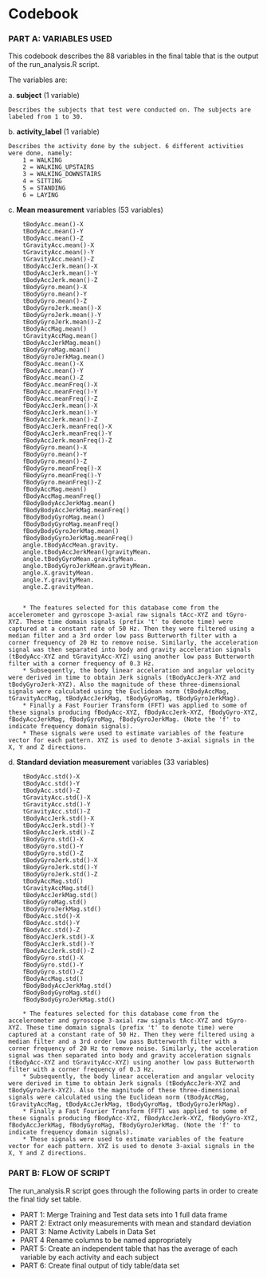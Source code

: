 # Codebook

### PART A: VARIABLES USED
This codebook describes the 88 variables in the final table that is the output of the run_analysis.R script.

The variables are:

a. **subject** (1 variable)  
    
    Describes the subjects that test were conducted on. The subjects are labeled from 1 to 30.    
    
b. **activity_label** (1 variable)
    
    Describes the activity done by the subject. 6 different activities were done, namely:  
        1 = WALKING  
        2 = WALKING_UPSTAIRS  
        3 = WALKING_DOWNSTAIRS  
        4 = SITTING  
        5 = STANDING  
        6 = LAYING  

c. **Mean measurement** variables (53 variables)  

        tBodyAcc.mean()-X
        tBodyAcc.mean()-Y                   
        tBodyAcc.mean()-Z
        tGravityAcc.mean()-X                
        tGravityAcc.mean()-Y
        tGravityAcc.mean()-Z                
        tBodyAccJerk.mean()-X
        tBodyAccJerk.mean()-Y               
        tBodyAccJerk.mean()-Z
        tBodyGyro.mean()-X                  
        tBodyGyro.mean()-Y
        tBodyGyro.mean()-Z                  
        tBodyGyroJerk.mean()-X
        tBodyGyroJerk.mean()-Y              
        tBodyGyroJerk.mean()-Z
        tBodyAccMag.mean()                  
        tGravityAccMag.mean()
        tBodyAccJerkMag.mean()              
        tBodyGyroMag.mean()
        tBodyGyroJerkMag.mean()             
        fBodyAcc.mean()-X
        fBodyAcc.mean()-Y                   
        fBodyAcc.mean()-Z
        fBodyAcc.meanFreq()-X               
        fBodyAcc.meanFreq()-Y                
        fBodyAcc.meanFreq()-Z               
        fBodyAccJerk.mean()-X
        fBodyAccJerk.mean()-Y               
        fBodyAccJerk.mean()-Z
        fBodyAccJerk.meanFreq()-X           
        fBodyAccJerk.meanFreq()-Y
        fBodyAccJerk.meanFreq()-Z           
        fBodyGyro.mean()-X
        fBodyGyro.mean()-Y                  
        fBodyGyro.mean()-Z
        fBodyGyro.meanFreq()-X              
        fBodyGyro.meanFreq()-Y
        fBodyGyro.meanFreq()-Z              
        fBodyAccMag.mean()
        fBodyAccMag.meanFreq()              
        fBodyBodyAccJerkMag.mean()
        fBodyBodyAccJerkMag.meanFreq()      
        fBodyBodyGyroMag.mean()
        fBodyBodyGyroMag.meanFreq()         
        fBodyBodyGyroJerkMag.mean()
        fBodyBodyGyroJerkMag.meanFreq()     
        angle.tBodyAccMean.gravity.
        angle.tBodyAccJerkMean()gravityMean.
        angle.tBodyGyroMean.gravityMean.
        angle.tBodyGyroJerkMean.gravityMean.
        angle.X.gravityMean.
        angle.Y.gravityMean.                
        angle.Z.gravityMean.  
        
            
        * The features selected for this database come from the accelerometer and gyroscope 3-axial raw signals tAcc-XYZ and tGyro-XYZ. These time domain signals (prefix 't' to denote time) were captured at a constant rate of 50 Hz. Then they were filtered using a median filter and a 3rd order low pass Butterworth filter with a corner frequency of 20 Hz to remove noise. Similarly, the acceleration signal was then separated into body and gravity acceleration signals (tBodyAcc-XYZ and tGravityAcc-XYZ) using another low pass Butterworth filter with a corner frequency of 0.3 Hz. 
        * Subsequently, the body linear acceleration and angular velocity were derived in time to obtain Jerk signals (tBodyAccJerk-XYZ and tBodyGyroJerk-XYZ). Also the magnitude of these three-dimensional signals were calculated using the Euclidean norm (tBodyAccMag, tGravityAccMag, tBodyAccJerkMag, tBodyGyroMag, tBodyGyroJerkMag). 
        * Finally a Fast Fourier Transform (FFT) was applied to some of these signals producing fBodyAcc-XYZ, fBodyAccJerk-XYZ, fBodyGyro-XYZ, fBodyAccJerkMag, fBodyGyroMag, fBodyGyroJerkMag. (Note the 'f' to indicate frequency domain signals). 
        * These signals were used to estimate variables of the feature vector for each pattern. XYZ is used to denote 3-axial signals in the X, Y and Z directions.

d. **Standard deviation measurement** variables (33 variables)
        
        tBodyAcc.std()-X                    
        tBodyAcc.std()-Y
        tBodyAcc.std()-Z                    
        tGravityAcc.std()-X
        tGravityAcc.std()-Y                 
        tGravityAcc.std()-Z
        tBodyAccJerk.std()-X                
        tBodyAccJerk.std()-Y
        tBodyAccJerk.std()-Z                
        tBodyGyro.std()-X
        tBodyGyro.std()-Y                   
        tBodyGyro.std()-Z
        tBodyGyroJerk.std()-X               
        tBodyGyroJerk.std()-Y
        tBodyGyroJerk.std()-Z               
        tBodyAccMag.std()
        tGravityAccMag.std()                
        tBodyAccJerkMag.std()
        tBodyGyroMag.std()                  
        tBodyGyroJerkMag.std()
        fBodyAcc.std()-X                    
        fBodyAcc.std()-Y
        fBodyAcc.std()-Z                    
        fBodyAccJerk.std()-X
        fBodyAccJerk.std()-Y                
        fBodyAccJerk.std()-Z
        fBodyGyro.std()-X                   
        fBodyGyro.std()-Y
        fBodyGyro.std()-Z                   
        fBodyAccMag.std()
        fBodyBodyAccJerkMag.std()           
        fBodyBodyGyroMag.std()
        fBodyBodyGyroJerkMag.std()  
        
        * The features selected for this database come from the accelerometer and gyroscope 3-axial raw signals tAcc-XYZ and tGyro-XYZ. These time domain signals (prefix 't' to denote time) were captured at a constant rate of 50 Hz. Then they were filtered using a median filter and a 3rd order low pass Butterworth filter with a corner frequency of 20 Hz to remove noise. Similarly, the acceleration signal was then separated into body and gravity acceleration signals (tBodyAcc-XYZ and tGravityAcc-XYZ) using another low pass Butterworth filter with a corner frequency of 0.3 Hz. 
        * Subsequently, the body linear acceleration and angular velocity were derived in time to obtain Jerk signals (tBodyAccJerk-XYZ and tBodyGyroJerk-XYZ). Also the magnitude of these three-dimensional signals were calculated using the Euclidean norm (tBodyAccMag, tGravityAccMag, tBodyAccJerkMag, tBodyGyroMag, tBodyGyroJerkMag). 
        * Finally a Fast Fourier Transform (FFT) was applied to some of these signals producing fBodyAcc-XYZ, fBodyAccJerk-XYZ, fBodyGyro-XYZ, fBodyAccJerkMag, fBodyGyroMag, fBodyGyroJerkMag. (Note the 'f' to indicate frequency domain signals). 
        * These signals were used to estimate variables of the feature vector for each pattern. XYZ is used to denote 3-axial signals in the X, Y and Z directions.

     
### PART B: FLOW OF SCRIPT
The run_analysis.R script goes through the following parts in order to create the final tidy set table.  
* PART 1: Merge Training and Test data sets into 1 full data frame  
* PART 2: Extract only measurements with mean and standard deviation  
* PART 3: Name Activity Labels in Data Set  
* PART 4 Rename columns to be named appropriately  
* PART 5: Create an independent table that has the average of each variable by each activity and each subject  
* PART 6: Create final output of tidy table/data set  



